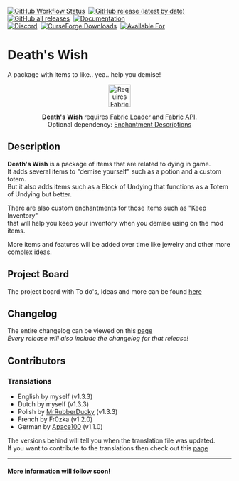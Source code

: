 [![GitHub Workflow Status](https://img.shields.io/github/workflow/status/gaycookie/deaths-wish/build?label=Actions&style=for-the-badge)](https://github.com/gaycookie/Deaths-Wish/actions/workflows/build.yml)
‎‎ [![GitHub release (latest by date)](https://img.shields.io/github/v/release/gaycookie/deaths-wish?label=Latest%20Release&style=for-the-badge)](https://github.com/gaycookie/Deaths-Wish/releases/latest)
‎‎ [![GitHub all releases](https://img.shields.io/github/downloads/gaycookie/deaths-wish/total?label=Downloads&style=for-the-badge)](https://github.com/gaycookie/Deaths-Wish/releases/latest)
‎‎ [![Documentation](https://img.shields.io/badge/Documentation-GitHub-orange?style=for-the-badge)](https://github.com/gaycookie/Deaths-Wish/wiki)  
[![Discord](https://img.shields.io/discord/817130660527079515?label=Discord%20Guild&style=for-the-badge&logo=discord&logoColor=ffffff)](https://discord.gg/qUbJye86UN)
‎‎ [![CurseForge Downloads](http://cf.way2muchnoise.eu/full_453778_downloads.svg?badge_style=for_the_badge)](https://www.curseforge.com/minecraft/mc-mods/deaths-wish-fabric)
‎‎ [![Available For](http://cf.way2muchnoise.eu/versions/453778.svg?badge_style=for_the_badge)](https://www.curseforge.com/minecraft/mc-mods/deaths-wish-fabric)

# Death's Wish
A package with items to like.. yea.. help you demise!  

<p align="center">
	<a href="https://www.curseforge.com/minecraft/mc-mods/fabric-api"><img title="Requires Fabric API" height="50" src="https://i.imgur.com/Ol1Tcf8.png"></a>
</p>

<p align="center">
    <b>Death's Wish</b> requires <a href="https://fabricmc.net/use/">Fabric Loader</a> and <a href="https://www.curseforge.com/minecraft/mc-mods/fabric-api">Fabric API</a>.<br />
    Optional dependency: <a href="https://www.curseforge.com/minecraft/mc-mods/enchantment-descriptions">Enchantment Descriptions</a>
</p>

## Description
**Death's Wish** is a package of items that are related to dying in game.  
It adds several items to "demise yourself" such as a potion and a custom totem.  
But it also adds items such as a Block of Undying that functions as a Totem of Undying but better.  

There are also custom enchantments for those items such as "Keep Inventory"   
that will help you keep your inventory when you demise using on the mod items.

More items and features will be added over time like jewelry and other more complex ideas.

## Project Board
The project board with To do's, Ideas and more can be found [here](https://github.com/gaycookie/Deaths-Wish/projects/1)

## Changelog
The entire changelog can be viewed on this [page](CHANGELOG.md)  
*Every release will also include the changelog for that release!*

## Contributors
### Translations
- English by myself (v1.3.3)
- Dutch by myself (v1.3.3)
- Polish by [MrRubberDucky](https://github.com/MrRubberDucky) (v1.3.3)
- French by Fr0zka (v1.2.0)
- German by [Apace100](https://github.com/apace100) (v1.1.0)

The versions behind will tell you when the translation file was updated.  
If you want to contribute to the translations then check out this [page](https://github.com/gaycookie/Deaths-Wish/wiki/Contribution#language-contribution)

---

#### More information will follow soon!
